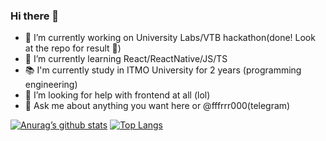### Hi there 👋

- 🔭 I’m currently working on University Labs/VTB hackathon(done! Look at the repo for result 👀)
- 🌱 I’m currently learning React/ReactNative/JS/TS
- 📚 I'm currently study in ITMO University for 2 years (programming engineering)
- 🤔 I’m looking for help with frontend at all (lol)
- 💬 Ask me about anything you want here or @fffrrr000(telegram)

[![Anurag’s github stats](https://github-readme-stats.vercel.app/api?username=SamaraGorodok)](https://github.com/SamaraGorodok)
[![Top Langs](https://github-readme-stats.vercel.app/api/top-langs/?username=SamaraGorodok&layout=compact)](https://github.com/SamaraGorodok)

